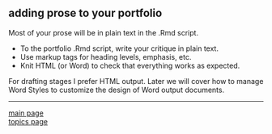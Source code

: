 
adding prose to your portfolio
------------------------------

Most of your prose will be in plain text in the .Rmd script.

-   To the portfolio .Rmd script, write your critique in plain text.
-   Use markup tags for heading levels, emphasis, etc.
-   Knit HTML (or Word) to check that everything works as expected.

For drafting stages I prefer HTML output. Later we will cover how to manage Word Styles to customize the design of Word output documents.

------------------------------------------------------------------------

[main page](../README.md)<br> [topics page](../README-by-topic.md)
